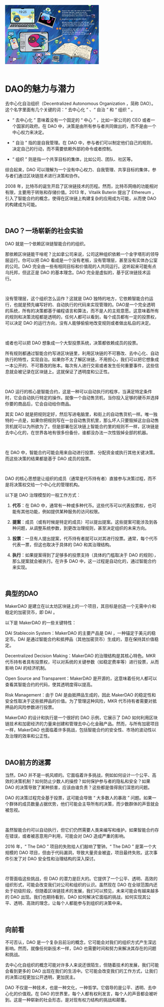 
<div class="center-image">
    <img src="assets/2.什么是DAO/1.jpg" style="zoom:30%;" />
</div>

<br>

# DAO的魅力与潜力

去中心化自治组织（Decentralized Autonomous Organization ，简称 DAO）。这个名字里面有几个关键的词：“ 去中心化 ” 、“ 自治 ” 和 “ 组织 ” 。

- “ 去中心化 ” 意味着没有一个固定的 “ 中心 ” ，比如一家公司的 CEO 或者一个国家的政府。在 DAO 中，决策是由所有参与者共同做出的，而不是由一个中心权力来决定。

- “ 自治 ” 指的是自我管理。在 DAO 中，参与者们可以制定他们自己的规则，决定自己的行动，而不需要依赖外部的命令或者控制。

- “ 组织 ” 则是指一个共享目标的集体，比如公司、团队、社区等。

综合起来，DAO 可以理解为一个没有中心权力、自我管理、共享目标的集体，参与者们通过区块链技术进行决策和协作。

2008 年，比特币的诞生开启了区块链技术的历程。然而，比特币网络的功能相对有限，主要用于转账和存储价值。2013 年，Vitalik Buterin 提出了 Ethereum ，引入了智能合约的概念，使得在区块链上构建复杂的应用成为可能，从而使 DAO 的构建成为可能。

<br>

## DAO？一场崭新的社会实验

DAO 就是一个依赖区块链智能合约的组织。

那依赖区块链能干啥呢？比如拿公司来说，公司这种组织依赖一个金字塔形的领导层运行。你可以把 DAO 看成是一个没有老板，没有管理层，甚至没有实体办公室的公司。DAO 完全由一些有相同目标和价值观的人共同运行。这听起来可能有点乌托邦，但这正是 DAO 的基本理念。DAO 完全是虚拟的，基于区块链技术运行。

<br>

没有管理层，这个组织怎么运作？这就是 DAO 独特的地方，它依赖智能合约运行，也就是预先编写好的、自动执行的代码来实现管理的。DAO是一个完全透明的系统，所有的决策都基于编程语言和算法，而不是人的主观意愿。这意味着所有的规则和决策流程都是透明的，任何人都可以看到，每个成员都有一定的投票权，可以决定 DAO 的运行方向，没有人能够偷偷地改变规则或者做出私自的决定。

<br>

或者也可以把 DAO 想象成一个大型投票系统，决策都依赖成员的投票。

所有规则都通过智能合约写进区块链里，利用区块链的不可篡改、去中心化、自动执行的特性，实现自治。如果你不太了解区块链，不用担心，我们可以把它想象成一本公开的、不可篡改的账本。每次有人进行交易或者发生任何重要事件，这些信息就会被记录在区块链上。这就保证了透明度和公正性。

<br>

DAO 运行的核心是智能合约，这是一种可以自动执行的程序，当满足特定条件时，它会自动执行特定的操作。就像一个自动售货机，当你投入足够的硬币并选择你要的商品后，它会自动给你商品。

其实 DAO 就是把规则定好，然后写进电脑里，和街上的自动售货机一样。唯一独特的一点是，如果你把规则写在一台自动售货机里，那么坏人只要毁掉这台自动售货机就可以为所欲为了。但是部署在区块链上智能合约里的规则不一样，区块链是去中心化的，在世界各地有很多份备份，谁都没办法一次性毁掉全部的机器。

<br>

在 DAO 中，智能合约可能会用来自动进行投票、分配资金或执行其他关键决策。而这些决策的结果都是基于 DAO 成员的投票。

<br>

DAO 的核心思想是让组织的成员（通常是代币持有者）直接参与决策过程，而不是将决策权交给一个中心化的管理机构。

以下是 DAO 治理模型的一般工作方式：

1. **代币**：在 DAO 中，通常有一种或多种代币。这些代币可以代表投票权，也可能有其他功能，例如提供某种服务的访问权限。

2. **提案**：成员（或有时候是特定的成员）可以提出提案。这些提案可能涉及到各种问题，从调整系统参数，到更改治理规则，甚至决定组织的未来方向。

3. **投票**：一旦有人提出提案，代币持有者就可以对其进行投票。通常，每个代币代表一票，但这也取决于具体的 DAO 和其治理结构。

4. **执行**：如果提案得到了足够多的投票支持（具体的门槛取决于 DAO 的规则），那么提案就会被执行。在许多 DAO 中，这一过程是自动化的，通过智能合约来实现。

<br>

## 典型的DAO

MakerDAO 是建立在以太坊区块链上的一个项目，其目标是创造一个无需中介和稳定的加密货币，即 DAI 。

以下是 MakerDAO 的一些关键特性：

DAI Stablecoin System：MakerDAO 的主要产品是 DAI ，一种锚定于美元的稳定币。DAI 是通过智能合约和抵押品（其他加密货币）生成的，意在保持其价值稳定。

Decentralized Decision Making：MakerDAO 的治理结构是其核心特色。MKR 代币持有者具有投票权，可以对系统的关键参数（如稳定费率等）进行投票，从而影响 DAI 的经济机制。

Open Source and Transparent：MakerDAO 是开源的，这意味着任何人都可以查看其智能合约的代码，使其透明度得以提高。

Risk Management：由于 DAI 是由抵押品生成的，因此 MakerDAO 的稳定性和安全性取决于这些抵押品的价值。为了管理这种风险，MKR 代币持有者需要对抵押品的风险参数进行投票。

MakerDAO 的设计和执行是一个很好的 DAO 示例，它展示了 DAO 如何利用区块链技术和加密经济的力量来创建和管理去中心化金融产品。然而，与所有加密项目一样，MakerDAO 也面临着许多挑战，包括智能合约的安全性、市场的波动性以及治理的效率和公正性。

<br>

## DAO前方的迷雾

当然，DAO 并不是一帆风顺的。它面临着许多挑战，例如如何设计一个公平、高效的决策机制？如何防止少数人的操控？如何保护参与者的隐私和安全？如果 DAO 的决策导致了某种损害，应该由谁负责？这些都是值得我们深思的问题。

DAO 的决策过程完全基于投票，这可能会导致 “ 大多数人的暴政 ” 问题。如果一个群体的成员数量占据优势，他们可能会主导所有的决策，而少数群体的声音就会被忽视。

<br>

虽然智能合约可以自动执行，但它们仍然需要人类来编写和维护。如果智能合约存在错误，或者被恶意用户利用，可能会对 DAO 造成严重的影响。

2016 年，“ The DAO ” 项目的失败给人们敲响了警钟。“ The DAO ” 是第一个大规模的 DAO 项目，但由于代码漏洞，导致大量资金被盗，项目最终失败。这次事件引发了对 DAO 安全性和治理结构的深入探讨。

<br>

尽管面临这些挑战，但 DAO 的潜力是巨大的。它提供了一个公平、透明、高效的组织形式，可能会改变我们对公司和组织的认识。虽然现在 DAO 在全球范围内还处于初级阶段，但随着区块链技术的发展，我们可以预见，未来可能会有越来越多的 DAO 出现。我们也期待看到，DAO 如何解决它面临的挑战，如何实现其公平、透明、高效的理念，让每个人都能参与到组织的决策中来。

<br>

## 向前看

不可否认，DAO 是一个复杂且前沿的概念，它可能会对我们的组织方式产生深远影响。然而，就像任何新技术一样，DAO 也需要时间和努力来解决其存在的问题和挑战。

去中心化自组织的概念可能对许多人来说还很陌生，但随着技术的发展，我们可能会看到更多的 DAO 出现在我们的生活中。它可能会改变我们的工作方式，让我们的决策过程更加公开透明，更加民主。

DAO 不仅是一种技术，也是一种文化，一种哲学。它倡导的是公平、透明、去中心化的价值观。在 DAO 的世界里，每个人都有权利发言，每个人的声音都会被听到。这是一种崭新的社会形态，是对现有权力结构的挑战和颠覆。

<br>
